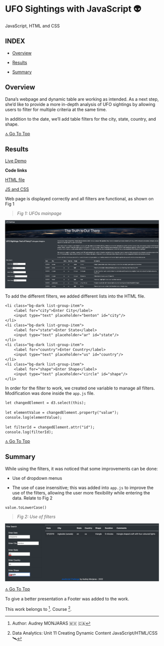 # **UFO Sightings with JavaScript 👽**
JavaScript, HTML and CSS

## **INDEX**

- [Overview](#overview)

- [Results](#results)

- [Summary](#summary)

## **Overview**
Dana’s webpage and dynamic table are working as intended. As a next step, she’d like to provide a more in-depth analysis of UFO sightings by allowing users to filter for multiple criteria at the same time.

In addition to the date, we’ll add table filters for the city, state, country, and shape.

[:top: Go To Top](#index)

## **Results**
[Live Demo](https://amonjaras.github.io/UFOs/)

**Code links**

[HTML file](https://github.com/amonjaras/UFOs/blob/main/index.html)

[JS and CSS](https://github.com/amonjaras/UFOs/tree/main/static)

Web page is displayed correctly and all filters are functional, as shown on Fig 1

> *Fig 1: UFOs mainpage*

![UFO main](https://github.com/amonjaras/UFOs/blob/main/Module%20Files/ufo_main.png)

To add the different filters, we added different lists into the HTML file.

```
<li class="bg-dark list-group-item">
    <label for="city">Enter City</label>
    <input type="text" placeholder="benton" id="city"/>
</li>
<li class="bg-dark list-group-item">
    <label for="state">Enter State</label>
    <input type="text" placeholder="ar" id="state"/>
</li>
<li class="bg-dark list-group-item">
    <label for="country">Enter Country</label>
    <input type="text" placeholder="us" id="country"/>
</li>
<li class="bg-dark list-group-item">
    <label for="shape">Enter Shape</label>
    <input type="text" placeholder="circle" id="shape"/>
</li>
```

In order for the filter to work, we created one variable to manage all filters. Modification was done inside the `app.js` file.

```
let changedElement = d3.select(this);

let elementValue = changedElement.property("value");
console.log(elementValue);

let filterId = changedElement.attr("id");
console.log(filterId);

```

[:top: Go To Top](#index)


## **Summary**

While using the filters, it was noticed that some improvements can be done:

- Use of dropdown menus

- The use of case insensitive; this was added into `app.js` to improve the use of the filters, allowing the user more flexibility while entering the data. Relate to Fig 2

```
value.toLowerCase()
```

> *Fig 2: Use of filters*

![UFO Filtes](https://github.com/amonjaras/UFOs/blob/main/Module%20Files/ufo_filters.png)

[:top: Go To Top](#index)

To give a better presentation a Footer was added to the work.


This work belongs to [^1].
Course [^2].
[^note]:
[^1]: Author: Audrey MONJARAS :mexico: :canada:
[^2]: Data Analytics: Unit 11 Creating Dynamic Content JavaScript/HTML/CSS 🛰
